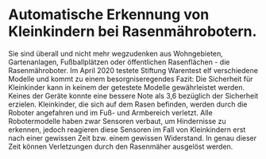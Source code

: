 # Automatische Erkennung von Kleinkindern bei Rasenmährobotern.

Sie sind überall und nicht mehr wegzudenken aus Wohngebieten, Gartenanlagen, Fußballplätzen oder öffentlichen Rasenflächen - die Rasenmähroboter.
Im April 2020 testete Stiftung Warentest elf verschiedene Modelle und kommt zu einem besorgniseregendes Fazit:  Die Sicherheit für Kleinkinder kann in keinem der getestete  Modelle gewährleistet werden. Keines der Geräte konnte eine bessere Note als 3,6 bezüglich der Sicherheit erzielen. Kleinkinder, die sich auf dem Rasen befinden,  werden durch die Roboter angefahren und im Fuß- und Armbereich verletzt. Alle  Robotermodelle haben zwar Sensoren verbaut, um 
Hindernisse zu erkennen, jedoch reagieren diese Sensoren im Fall von Kleinkindern erst nach einer gewissen Zeit bzw. einem gewissen Widerstand. In genau dieser Zeit können Verletzungen durch den Rasenmäher ausgelöst werden.
